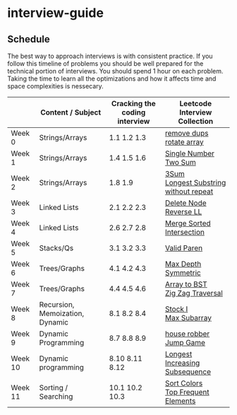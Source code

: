 # interview-guide

## Schedule
The best way to approach interviews is with consistent practice. If you follow this timeline of problems you should be well prepared for the technical portion of interviews. You should spend 1 hour on each problem. Taking the time to learn all the optimizations and how it affects time and space complexities is nessecary. 

|         | Content / Subject               | Cracking the coding interview | Leetcode Interview Collection |
|---------|---------------------------------|-------------------------------|----------|
| Week 0  | Strings/Arrays                      | 1.1 1.2 1.3                   | [remove dups](https://leetcode.com/explore/featured/card/top-interview-questions-easy/92/array/727/) <br>  [rotate array](https://leetcode.com/explore/featured/card/top-interview-questions-easy/92/array/564/)   |
| Week 1  | Strings/Arrays                         | 1.4 1.5 1.6                   | [Single Number](https://leetcode.com/explore/featured/card/top-interview-questions-easy/92/array/549/) <br> [Two Sum](https://leetcode.com/explore/featured/card/top-interview-questions-easy/92/array/546/) |
| Week 2  | Strings/Arrays                  | 1.8 1.9                       |  [3Sum](https://leetcode.com/explore/interview/card/top-interview-questions-medium/103/array-and-strings/776/) <br>  [Longest Substring without repeat](https://leetcode.com/explore/interview/card/top-interview-questions-medium/103/array-and-strings/779/)   |
| Week 3  | Linked Lists                    | 2.1 2.2 2.3                   | [Delete Node](https://leetcode.com/explore/interview/card/top-interview-questions-easy/93/linked-list/553/) <br>  [Reverse LL](https://leetcode.com/explore/interview/card/top-interview-questions-easy/93/linked-list/553/)    |
| Week 4  | Linked Lists                    | 2.6 2.7 2.8                   |  [Merge Sorted](https://leetcode.com/explore/interview/card/top-interview-questions-easy/93/linked-list/553/) <br>  [Intersection](https://leetcode.com/explore/interview/card/top-interview-questions-medium/107/linked-list/785/)  |
| Week 5  | Stacks/Qs                       | 3.1 3.2 3.3                   | [Valid Paren](https://leetcode.com/explore/interview/card/top-interview-questions-easy/99/others/721/)    |
| Week 6  | Trees/Graphs                    | 4.1 4.2 4.3                   | [Max Depth](https://leetcode.com/explore/interview/card/top-interview-questions-easy/94/trees/555/) <br> [Symmetric](https://leetcode.com/explore/interview/card/top-interview-questions-easy/94/trees/555/)     |
| Week 7  | Trees/Graphs                    | 4.4 4.5 4.6                   |   [Array to BST](https://leetcode.com/explore/interview/card/top-interview-questions-easy/94/trees/631/) <br> [Zig Zag Traversal](https://leetcode.com/explore/interview/card/top-interview-questions-easy/94/trees/631/)   |
| Week 8  | Recursion, Memoization, Dynamic | 8.1 8.2 8.4                   | [Stock I](https://leetcode.com/explore/interview/card/top-interview-questions-easy/97/dynamic-programming/572/)  <br> [Max Subarray](https://leetcode.com/explore/interview/card/top-interview-questions-easy/97/dynamic-programming/572/) |
| Week 9  | Dynamic Programming             | 8.7 8.8 8.9                   | [house robber](https://leetcode.com/explore/interview/card/top-interview-questions-easy/97/dynamic-programming/576/) <br> [Jump Game](https://leetcode.com/explore/interview/card/top-interview-questions-medium/111/dynamic-programming/807/)  |
| Week 10 | Dynamic programming             | 8.10 8.11 8.12                | [Longest Increasing Subsequence](https://leetcode.com/explore/interview/card/top-interview-questions-medium/111/dynamic-programming/807/)     |
| Week 11 | Sorting / Searching             | 10.1 10.2 10.3                | [Sort Colors](https://leetcode.com/explore/interview/card/top-interview-questions-medium/110/sorting-and-searching/798/)  <br> [Top Frequent Elements](https://leetcode.com/explore/interview/card/top-interview-questions-medium/110/sorting-and-searching/799/) |
